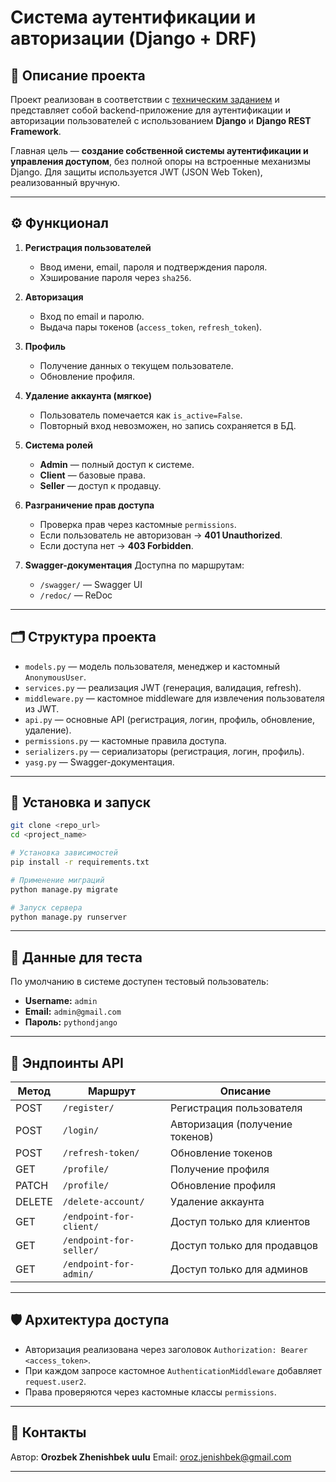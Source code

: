 # Система аутентификации и авторизации (Django + DRF)

## 📌 Описание проекта

Проект реализован в соответствии с [техническим заданием](./ТЗpython_EM_июль.docx) и представляет собой backend-приложение для аутентификации и авторизации пользователей с использованием **Django** и **Django REST Framework**.

Главная цель — **создание собственной системы аутентификации и управления доступом**, без полной опоры на встроенные механизмы Django. Для защиты используется JWT (JSON Web Token), реализованный вручную.

---

## ⚙️ Функционал

1. **Регистрация пользователей**

   * Ввод имени, email, пароля и подтверждения пароля.
   * Хэширование пароля через `sha256`.

2. **Авторизация**

   * Вход по email и паролю.
   * Выдача пары токенов (`access_token`, `refresh_token`).

3. **Профиль**

   * Получение данных о текущем пользователе.
   * Обновление профиля.

4. **Удаление аккаунта (мягкое)**

   * Пользователь помечается как `is_active=False`.
   * Повторный вход невозможен, но запись сохраняется в БД.

5. **Система ролей**

   * **Admin** — полный доступ к системе.
   * **Client** — базовые права.
   * **Seller** — доступ к продавцу.

6. **Разграничение прав доступа**

   * Проверка прав через кастомные `permissions`.
   * Если пользователь не авторизован → **401 Unauthorized**.
   * Если доступа нет → **403 Forbidden**.

7. **Swagger-документация**
   Доступна по маршрутам:

   * `/swagger/` — Swagger UI
   * `/redoc/` — ReDoc

---

## 🗂️ Структура проекта

* `models.py` — модель пользователя, менеджер и кастомный `AnonymousUser`.
* `services.py` — реализация JWT (генерация, валидация, refresh).
* `middleware.py` — кастомное middleware для извлечения пользователя из JWT.
* `api.py` — основные API (регистрация, логин, профиль, обновление, удаление).
* `permissions.py` — кастомные правила доступа.
* `serializers.py` — сериализаторы (регистрация, логин, профиль).
* `yasg.py` — Swagger-документация.

---

## 🚀 Установка и запуск

```bash
git clone <repo_url>
cd <project_name>

# Установка зависимостей
pip install -r requirements.txt

# Применение миграций
python manage.py migrate

# Запуск сервера
python manage.py runserver
```

---

## 🔑 Данные для теста

По умолчанию в системе доступен тестовый пользователь:

* **Username:** `admin`
* **Email:** `admin@gmail.com`
* **Пароль:** `pythondjango`

---

## 📖 Эндпоинты API

| Метод  | Маршрут                 | Описание                        |
| ------ | ----------------------- | ------------------------------- |
| POST   | `/register/`            | Регистрация пользователя        |
| POST   | `/login/`               | Авторизация (получение токенов) |
| POST   | `/refresh-token/`       | Обновление токенов              |
| GET    | `/profile/`             | Получение профиля               |
| PATCH  | `/profile/`             | Обновление профиля              |
| DELETE | `/delete-account/`      | Удаление аккаунта               |
| GET    | `/endpoint-for-client/` | Доступ только для клиентов      |
| GET    | `/endpoint-for-seller/` | Доступ только для продавцов     |
| GET    | `/endpoint-for-admin/`  | Доступ только для админов       |

---

## 🛡️ Архитектура доступа

* Авторизация реализована через заголовок `Authorization: Bearer <access_token>`.
* При каждом запросе кастомное `AuthenticationMiddleware` добавляет `request.user2`.
* Права проверяются через кастомные классы `permissions`.

---

## 📧 Контакты

Автор: **Orozbek Zhenishbek uulu**
Email: [oroz.jenishbek@gmail.com](mailto:oroz.jenishbek@gmail.com)

---
